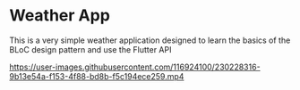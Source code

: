 # Weather App

This is a very simple weather application designed to learn the basics of the BLoC design pattern and use the Flutter API



https://user-images.githubusercontent.com/116924100/230228316-9b13e54a-f153-4f88-bd8b-f5c194ece259.mp4



